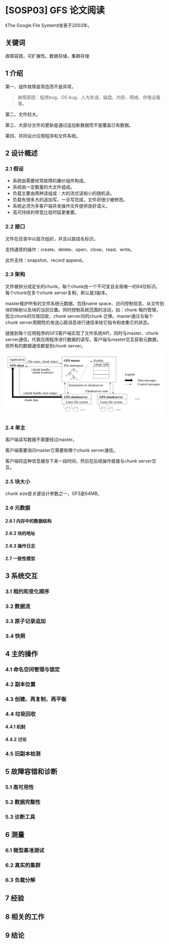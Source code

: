 # [SOSP03] GFS 论文阅读

  《The Google File System》发表于2003年。

## 关键词

故障容错，可扩展性。数据存储，集群存储

## 1 介绍

第一、组件故障是常态而不是异常。

> 故障原因：程序bug、OS bug、人为失误、磁盘、内存、网络、供电设备等。

第二、文件较大。

第三、大部分文件的更新是通过追加新数据而不是覆盖已有数据。

第四、共同设计应用程序和文件系统。

## 2 设计概述

### 2.1 假设

* 系统由需要经常故障的廉价组件构成。
* 系统由一定数量的大文件组成。
* 负载主要由两种读组成：大的流式读和小的随机读。
* 负载有很多大的追加写。一旦写完成，文件将很少被修改。
* 系统必须为多客户端并发操作文件提供良好语义。
* 高可持续的带宽比低时延更重要。

### 2.2 接口

文件在目录中以层次组织，并且以路径名标识。

支持通常的操作：create、delete、open、close、read、write。

此外支持：snapshot、record append。

### 2.3 架构

文件被拆分成定长的chunk。每个chunk由一个不可变且全局唯一的64位标识。每个chunk在多个chunk server复制，默认是3副本。

master维护所有的文件系统元数据。包括name space、访问控制信息、从文件到块的映射以及块的当前位置。同时控制系统范围的活动，如：chunk 租约管理，孤立chunk的垃圾回收，chunk server间的chunk 迁移。master通过与每个chunk server周期性的发送心跳消息进行通信来给它指令和收集它的状态。

链接到每个应用程序的GFS客户端实现了文件系统API，同时与master、chunk server通信，代表应用程序进行数据的读写。客户端与master交互获取元数据，但所有的数据通信都是到chunk server。

![GFS 架构](./res/GFS_Architecture.png)

### 2.4 单主

客户端读写数据不需要经过master。

客户端需要询问master它需要和哪个chunk server通信。

客户端将这种信息缓存下来一段时间，然后在后续操作直接与chunk server交互。

### 2.5 块大小

chunk size是关键设计参数之一，GFS是64MB。

### 2.6 元数据

#### 2.6.1 内存中的数据结构

#### 2.6.2 块的地址

####  2.6.3 操作日志

#### 2.7 一致性模型

## 3 系统交互

### 3.1 租约和变化顺序

### 3.2 数据流

### 3.3 原子记录追加

### 3.4 快照

## 4 主的操作

### 4.1 命名空间管理与锁定

### 4.2 副本位置

### 4.3 创建、再复制、再平衡

### 4.4 垃圾回收

#### 4.4.1 机制

#### 4.4.2 讨论

### 4.5 旧副本检测

## 5 故障容错和诊断

### 5.1 高可用性

### 5.2 数据完整性

### 5.3 诊断工具

## 6 测量

### 6.1 微型基准测试

### 6.2 真实的集群

### 6.3 负载分解

## 7 经验

## 8 相关的工作

## 9 结论